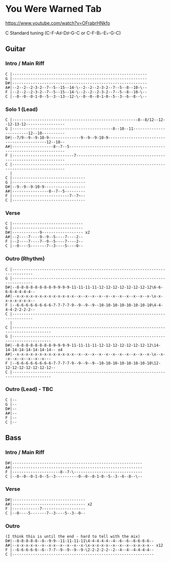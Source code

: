 
# You Were Warned Tab

<https://www.youtube.com/watch?v=OFrabrHNkfo>

C Standard tuning (C-F-A♯-D♯-G-C or C-F-B♭-E♭-G-C)

## Guitar
  
### Intro / Main Riff

    C |-----------------------------------------------------------
    G |-----------------------------------------------------------
    D#|-----------------------------------------------------------
    A#|--2--2--2-3-2--7--5--15--14-\--2--2--2-3-2--7--5--8--10-\--
    F |--2--2--2-3-2--7--5--15--14-\--2--2--2-3-2--7--5--8--10-\--
    C |--0--0--0-1-0--5--3--13--12-\--0--0--0-1-0--5--3--6--8--\--

### Solo 1 (Lead)

    C |-------------------------------------------------------8--8/12--12--12-13-12-----------------
    G |--------------------------------------------8--10--11------------------------12--10----------
    D#|--7/9--9--9-10-9--------------9--9--9-10-9-------------------------------------------12--10--
    A#|------------------8--7--5--------------------------------------------------------------------
    F |---------------------------7-----------------------------------------------------------------
    C |---------------------------------------------------------------------------------------------
      |
    C |--------------------------------
    G |--------------------------------
    D#|--9--9--9-10-9------------------
    A#|----------------8--7--5---------
    F |-------------------------7--7~--
    C |--------------------------------

### Verse

    C |-------------------------------
    G |-------------------------------
    D#|------------9------------------ x2
    A#|--2----7----9--9--5----7----2--
    F |--2----7----7--9--5----7----2--
    C |--0----5-------7--3----5----0--

### Outro (Rhythm)

    C |-------------------------------------------------------------------------------
    G |-------------------------------------------------------------------------------
    D#|--8-8-8-8-8-8-8-8-9-9-9-9-11-11-11-11-12-12-12-12-12-12-12-12\6-6-6-6-4-4-4-4--
    A#|--x-x-x-x-x-x-x-x-x-x-x-x-x--x--x--x--x--x--x--x--x--x--x--x-\x-x-x-x-x-x-x-x--
    F |--6-6-6-6-6-6-6-6-7-7-7-7-9--9--9--9--10-10-10-10-10-10-10-10\4-4-4-4-2-2-2-2--
    C |-------------------------------------------------------------------------------
      |
    C |---------------------------------------------------------------------------------------
    G |---------------------------------------------------------------------------------------
    D#|--8-8-8-8-8-8-8-8-9-9-9-9-11-11-11-11-12-12-12-12-12-12-12-12\14-14-14-14-14-14-14-14-- x4
    A#|--x-x-x-x-x-x-x-x-x-x-x-x-x--x--x--x--x--x--x--x--x--x--x--x-\x--x--x--x--x--x--x--x---
    F |--6-6-6-6-6-6-6-6-7-7-7-7-9--9--9--9--10-10-10-10-10-10-10-10\12-12-12-12-12-12-12-12--
    C |---------------------------------------------------------------------------------------

### Outro (Lead) - TBC

    C |--
    G |--
    D#|--
    A#|--
    F |--
    C |--

## Bass

### Intro / Main Riff

    D#|---------------------------------------------------------
    A#|---------------------------------------------------------
    F |---------------------8--7-\------------------------------
    C |--0--0--0-1-0--5--3----------0--0--0-1-0--5--3--6--8--\--

### Verse

    D#|--------------------------------
    A#|-------------------------------- x2
    F |------------7-------------------
    C |--0----5-------7--3----5--3--0--

### Outro

    (I think this is until the end - hard to tell with the mix)
    D#|--8-8-8-8-8--8--9-9--11-11-11-11\4-4-4-4-4--4--6--6--6-6-6-6--
    A#|--x-x-x-x-x--x--x-x--x--x--x--x-\x-x-x-x-x--x--x--x--x-x-x-x-- x12
    F |--6-6-6-6-6--6--7-7--9--9--9--9-\2-2-2-2-2--2--4--4--4-4-4-4--
    C |--------------------------------------------------------------

